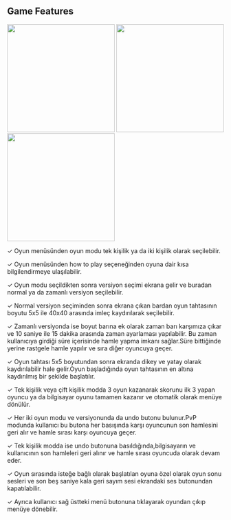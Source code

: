 ## Game Features
<img src="https://user-images.githubusercontent.com/23194718/37463032-03306a90-2865-11e8-844f-3c39a11ecc32.jpeg" width="250"/> <img src="https://user-images.githubusercontent.com/23194718/37464001-0d982786-2868-11e8-82a8-86e2e5bf87fa.jpeg" width="250"/> <img src="https://user-images.githubusercontent.com/23194718/37465403-1508aa32-286c-11e8-89f6-63aeb794bcdb.jpeg" width="250"/>

✓ Oyun menüsünden oyun modu tek kişilik ya da iki kişilik olarak seçilebilir.

✓ Oyun menüsünden how to play seçeneğinden oyuna dair kısa bilgilendirmeye ulaşılabilir.

✓ Oyun modu seçildikten sonra versiyon seçimi ekrana gelir ve buradan normal ya da zamanlı versiyon seçilebilir.

✓ Normal versiyon seçiminden sonra ekrana çıkan bardan oyun tahtasının boyutu 5x5 ile 40x40 arasında imleç kaydırılarak seçilebilir.

✓ Zamanlı versiyonda ise boyut barına ek olarak zaman barı karşımıza çıkar ve 10 saniye ile 15 dakika arasında zaman ayarlaması 
yapılabilir.
Bu zaman kullanıcıya girdiği süre içerisinde hamle yapma imkanı sağlar.Süre bittiğinde yerine rastgele hamle yapılır ve sıra diğer oyuncuya geçer.

✓ Oyun tahtası 5x5 boyutundan sonra ekranda dikey ve yatay olarak kaydırılabilir hale gelir.Oyun başladığında oyun tahtasının en altına kaydırılmış bir şekilde başlatılır.

✓ Tek kişilik veya çift kişilik modda 3 oyun kazanarak skorunu ilk 3 yapan oyuncu ya da bilgisayar oyunu tamamen kazanır ve otomatik olarak menüye dönülür.

✓ Her iki oyun modu ve versiyonunda da undo butonu bulunur.PvP modunda kullanıcı bu butona her basışında karşı oyuncunun son hamlesini geri alır ve hamle sırası karşı oyuncuya geçer.

✓ Tek kişilik modda ise undo butonuna basıldığında,bilgisayarın ve kullanıcının son hamleleri geri alınır ve hamle sırası oyuncuda olarak devam eder.

✓ Oyun sırasında isteğe bağlı olarak başlatılan oyuna özel olarak oyun sonu sesleri ve son beş saniye kala geri sayım sesi ekrandaki ses butonundan kapatılabilir.

✓ Ayrıca kullanıcı sağ üstteki menü butonuna tıklayarak oyundan çıkıp menüye dönebilir.
 
